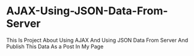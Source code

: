 # AJAX-Using-JSON-Data-From-Server
This Is Project About Using AJAX And Using JSON Data From Server And Publish This Data As a Post In My Page
